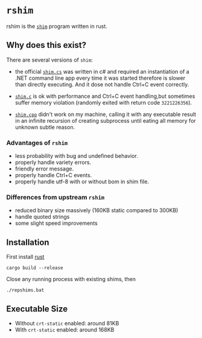 # `rshim`

rshim is the [`shim`](https://github.com/71/scoop-better-shimexe) program written in rust.

## Why does this exist?
There are several versions of `shim`:
- the official [`shim.cs`](https://github.com/lukesampson/scoop/blob/master/supporting/shimexe/shim.cs) was written in c# and required an instantiation of a .NET command line app every time it was started therefore is slower than directly executing. And it dose not handle Ctrl+C event correctly.

- [`shim.c`](https://github.com/71/scoop-better-shimexe) is ok with performance and Ctrl+C event handling,but sometimes suffer memory violation (randomly exited with return code `3221226356`).

- [`shim.cpp`](https://github.com/kiennq/scoop-better-shimexe) didn't work on my machine, calling it with any executable result in an infinite recursion of creating subprocess until eating all memory for unknown subtle reason.

### Advantages of `rshim`
- less probability with bug and undefined behavior.
- properly handle variety errors.
- friendly error message.
- properly handle Ctrl+C events.
- properly handle utf-8 with or without bom in shim file.

### Differences from upstream `rshim`
- reduced binary size massively (160KB static compared to 300KB)
- handle quoted strings
- some slight speed improvements

## Installation
First install [rust](https://rustup.rs/)
```shell
cargo build --release
```

Close any running process with existing shims, then
```shell
./repshims.bat
```

## Executable Size
- Without `crt-static` enabled: around 81KB
- With `crt-static` enabled: around 168KB

